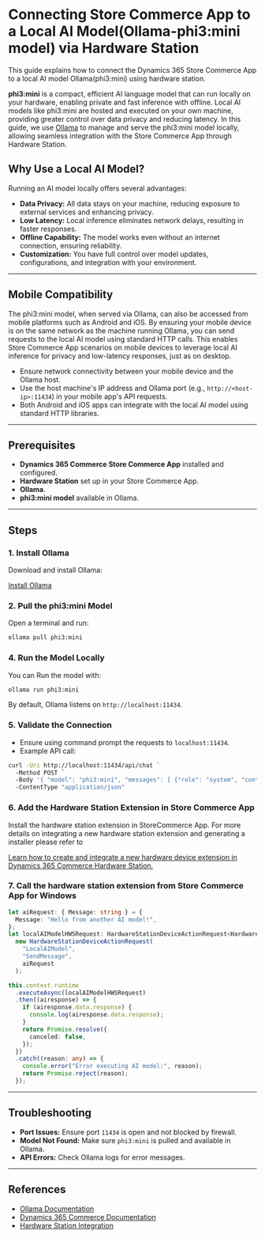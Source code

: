# Connecting Store Commerce App to a Local AI Model(Ollama-phi3:mini model) via Hardware Station

This guide explains how to connect the Dynamics 365 Store Commerce App to a local AI model Ollama(phi3:mini) using hardware station.

**phi3:mini** is a compact, efficient AI language model that can run locally on your hardware, enabling private and fast inference with offline. Local AI models like phi3:mini are hosted and executed on your own machine, providing greater control over data privacy and reducing latency. In this guide, we use [Ollama](https://ollama.com/) to manage and serve the phi3:mini model locally, allowing seamless integration with the Store Commerce App through Hardware Station.

## Why Use a Local AI Model?

Running an AI model locally offers several advantages:

- **Data Privacy:** All data stays on your machine, reducing exposure to external services and enhancing privacy.
- **Low Latency:** Local inference eliminates network delays, resulting in faster responses.
- **Offline Capability:** The model works even without an internet connection, ensuring reliability.
- **Customization:** You have full control over model updates, configurations, and integration with your environment.

---

## Mobile Compatibility

The phi3:mini model, when served via Ollama, can also be accessed from mobile platforms such as Android and iOS. By ensuring your mobile device is on the same network as the machine running Ollama, you can send requests to the local AI model using standard HTTP calls. This enables Store Commerce App scenarios on mobile devices to leverage local AI inference for privacy and low-latency responses, just as on desktop.

- Ensure network connectivity between your mobile device and the Ollama host.
- Use the host machine's IP address and Ollama port (e.g., `http://<host-ip>:11434`) in your mobile app's API requests.
- Both Android and iOS apps can integrate with the local AI model using standard HTTP libraries.

---

## Prerequisites

- **Dynamics 365 Commerce Store Commerce App** installed and configured.
- **Hardware Station** set up in your Store Commerce App.
- **Ollama**.
- **phi3:mini model** available in Ollama.

---

## Steps

### 1. Install Ollama

Download and install Ollama:

[Install Ollama](https://ollama.com/download)

### 2. Pull the phi3:mini Model

Open a terminal and run:

```sh
ollama pull phi3:mini
```

### 4. Run the Model Locally

You can Run the model with:

```sh
ollama run phi3:mini
```

By default, Ollama listens on `http://localhost:11434`.

### 5. Validate the Connection

- Ensure using command prompt the requests to `localhost:11434`.
- Example API call:

```sh
curl -Uri http://localhost:11434/api/chat `
  -Method POST `
  -Body '{ "model": "phi3:mini", "messages": [ {"role": "system", "content": "You are a helpful assistant."}, {"role": "user", "content": "Tell me a joke."} ] }' `
  -ContentType "application/json"

```

### 6. Add the Hardware Station Extension in Store Commerce App

Install the hardware station extension in StoreCommerce App. For more details on integrating a new hardware station extension and generating a installer please refer to

[Learn how to create and integrate a new hardware device extension in Dynamics 365 Commerce Hardware Station.](https://learn.microsoft.com/en-us/dynamics365/commerce/dev-itpro/hardware-device-extension)

### 7. Call the hardware station extension from Store Commerce App for Windows

```typescript
let aiRequest: { Message: string } = {
  Message: "Hello from another AI model!",
};
let localAIModelHWSRequest: HardwareStationDeviceActionRequest<HardwareStationDeviceActionResponse> =
  new HardwareStationDeviceActionRequest(
    "LocalAIModel",
    "SendMessage",
    aiRequest
  );

this.context.runtime
  .executeAsync(localAIModelHWSRequest)
  .then((airesponse) => {
    if (airesponse.data.response) {
      console.log(airesponse.data.response);
    }
    return Promise.resolve({
      canceled: false,
    });
  })
  .catch((reason: any) => {
    console.error("Error executing AI model:", reason);
    return Promise.reject(reason);
  });
```

---

## Troubleshooting

- **Port Issues:** Ensure port `11434` is open and not blocked by firewall.
- **Model Not Found:** Make sure `phi3:mini` is pulled and available in Ollama.
- **API Errors:** Check Ollama logs for error messages.

---

## References

- [Ollama Documentation](https://ollama.com/docs)
- [Dynamics 365 Commerce Documentation](https://learn.microsoft.com/dynamics365/commerce/)
- [Hardware Station Integration](https://learn.microsoft.com/en-us/dynamics365/commerce/dev-itpro/hardware-device-extension)
